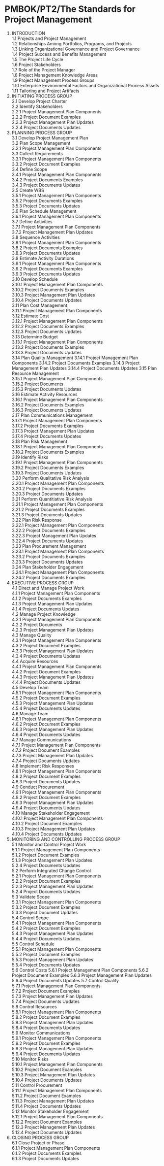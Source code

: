 # PMBOK/PT2/The Standards for Project Management

1. INTRODUCTION</br>
	1.1 Projects and Project Management</br>
	1.2 Relationships Among Portfolios, Programs, and Projects</br>
	1.3 Linking Organizational Governance and Project Governance</br>
	1.4 Project Success and Benefits Management</br>
	1.5 The Project Life Cycle</br>
	1.6 Project Stakeholders</br>
	1.7 Role of the Project Manager</br>
	1.8 Project Management Knowledge Areas</br>
	1.9 Project Management Process Groups</br>
	1.10 Enterprise Environmental Factors and Organizational Process Assets</br>
	1.11 Tailoring and Project Artifacts</br>
2. INITIATING PROCESS GROUP</br>
	2.1 Develop Project Charter</br>
	2.2 Identify Stakeholders</br>
		2.2.1 Project Management Plan Components</br>
		2.2.2 Project Document Examples</br>
		2.2.3 Project Management Plan Updates</br>
		2.2.4 Project Documents Updates</br>
3. PLANNING PROCESS GROUP</br>
	3.1 Develop Project Management Plan</br>
	3.2 Plan Scope Management</br>
		3.2.1 Project Management Plan Components</br>
	3.3 Collect Requirements</br>
		3.3.1 Project Management Plan Components</br>
		3.3.2 Project Document Examples</br>
	3.4 Define Scope</br>
		3.4.1 Project Management Plan Components</br>
		3.4.2 Project Documents Examples</br>
		3.4.3 Project Documents Updates</br>
	3.5 Create WBS</br>
		3.5.1 Project Management Plan Components</br>
		3.5.2 Project Documents Examples</br>
		3.5.3 Project Documents Updates</br>
	3.6 Plan Schedule Management</br>
		3.6.1 Project Management Plan Components</br>
	3.7 Define Activities</br>
		3.7.1 Project Management Plan Components</br>
		3.7.2 Project Management Plan Updates</br>
	3.8 Sequence Activities</br>
		3.8.1 Project Management Plan Components</br>
		3.8.2 Project Documents Examples</br>
		3.8.3 Project Documents Updates</br>
	3.9 Estimate Activity Durations</br>
		3.9.1 Project Management Plan Components</br>
		3.9.2 Project Documents Examples</br>
		3.9.3 Project Documents Updates</br>
	3.10 Develop Schedule</br>
		3.10.1 Project Management Plan Components</br>
		3.10.2 Project Documents Examples</br>
		3.10.3 Project Management Plan Updates</br>
		3.10.4 Project Documents Updates</br>
	3.11 Plan Cost Management</br>
		3.11.1 Project Management Plan Components</br>
	3.12 Estimate Cost</br>
		3.12.1 Project Management Plan Components</br>
		3.12.2 Project Documents Examples</br>
		3.12.3 Project Documents Updates</br>
	3.13 Determine Budget</br>
		3.13.1 Project Management Plan Components</br>
		3.13.2 Project Documents Examples</br>
		3.13.3 Project Documents Updates</br>
	3.14 Plan Quality Management
		3.14.1 Project Management Plan Components
		3.14.2 Project Documents Examples
		3.14.3 Project Management Plan Updates
		3.14.4 Project Documents Updates
	3.15 Plan Resource Management</br>
		3.15.1 Project Management Plan Components</br>
		3.15.2 Project Documents</br>
		3.15.3 Project Documents Updates</br>
	3.16 Estimate Activity Resources</br>
		3.16.1 Project Management Plan Components</br>
		3.16.2 Project Documents Examples</br>
		3.16.3 Project Documents Updates</br>
	3.17 Plan Communications Management</br>
		3.17.1 Project Management Plan Components</br>
		3.17.2 Project Documents Examples</br>
		3.17.3 Project Management Plan Updates</br>
		3.17.4 Project Documents Updates</br>
	3.18 Plan Risk Management</br>
		3.18.1 Project Management Plan Components</br>
		3.18.2 Project Documents Examples</br>
	3.19 Identify Risks</br>
		3.19.1 Project Management Plan Components</br>
		3.19.2 Project Documents Examples</br>
		3.19.3 Project Documents Updates</br>
	3.20 Perform Qualitative Risk Analysis</br>
		3.20.1 Project Management Plan Components</br>
		3.20.2 Project Documents Examples</br>
		3.20.3 Project Documents Updates</br>
	3.21 Perform Quantitiative Risk Analysis</br>
		3.21.1 Project Management Plan Components</br>
		3.21.2 Project Documents Examples</br>
		3.21.3 Project Documents Updates</br>
	3.22 Plan Risk Response</br>
		3.22.1 Project Management Plan Components</br>
		3.22.2 Project Documents Examples</br>
		3.22.3 Project Management Plan Updates</br>
		3.22.4 Project Documents Updates</br>
	3.23 Plan Procurement Management</br>
		3.23.1 Project Management Plan Components</br>
		3.23.2 Project Documents Examples</br>
		3.23.3 Project Documents Updates</br>
	3.24 Plan Stakeholder Engagement</br>
		3.24.1 Project Management Plan Components</br>
		3.24.2 Project Documents Examples</br>
4. EXECUTIVE PROCESS GROUP</br>
	4.1 Direct and Manage Project Work</br>
		4.1.1 Project Management Plan Components</br>
		4.1.2 Project Documents Examples</br>
		4.1.3 Project Management Plan Updates</br>
		4.1.4 Project Documents Updates</br>
	4.2 Manage Project Knowledge</br>
		4.2.1 Project Management Plan Components</br>
		4.2.2 Project Documents</br>
		4.2.3 Project Management Plan Updates</br>
	4.3 Manage Quality</br>
		4.3.1 Project Management Plan Components</br>
		4.3.2 Project Document Examples</br>
		4.3.3 Project Management Plan Updates</br>
		4.3.4 Project Documents Updates</br>
	4.4 Acquire Resources</br>
		4.4.1 Project Management Plan Components</br>
		4.4.2 Project Document Examples</br>
		4.4.3 Project Management Plan Updates</br>
		4.4.4 Project Documents Updates</br>
	4.5 Develop Team</br>
		4.5.1 Project Management Plan Components</br>
		4.5.2 Project Document Examples</br>
		4.5.3 Project Management Plan Updates</br>
		4.5.4 Project Documents Updates</br>
	4.6 Manage Team</br>
		4.6.1 Project Management Plan Components</br>
		4.6.2 Project Document Examples</br>
		4.6.3 Project Management Plan Updates</br>
		4.6.4 Project Documents Updates</br>
	4.7 Manage Communications</br>
		4.7.1 Project Management Plan Components</br>
		4.7.2 Project Document Examples</br>
		4.7.3 Project Management Plan Updates</br>
		4.7.4 Project Documents Updates</br>
	4.8 Implement Risk Responses</br>
		4.8.1 Project Management Plan Components</br>
		4.8.2 Project Document Examples</br>
		4.8.3 Project Documents Updates</br>
	4.9 Conduct Procurement</br>
		4.9.1 Project Management Plan Components</br>
		4.9.2 Project Document Examples</br>
		4.9.3 Project Management Plan Updates</br>
		4.9.4 Project Documents Updates</br>
	4.10 Manage Stakeholder Engagement</br>
		4.10.1 Project Management Plan Components</br>
		4.10.2 Project Document Examples</br>
		4.10.3 Project Management Plan Updates</br>
		4.10.4 Project Documents Updates</br>
5. MONITORING AND CONTROLLING PROCESS GROUP</br>
	5.1 Monitor and Control Project Work</br>
  		5.1.1 Project Management Plan Components</br>
		5.1.2 Project Document Examples</br>
		5.1.3 Project Management Plan Updates</br>
		5.2.4 Project Documents Updates</br>
	5.2 Perform Integrated Change Control</br>
		5.2.1 Project Management Plan Components</br>
		5.2.2 Project Document Examples</br>
		5.2.3 Project Management Plan Updates</br>
		5.2.4 Project Documents Updates</br>
	5.3 Validate Scope</br>
		5.3.1 Project Management Plan Components</br>
		5.3.2 Project Document Examples</br>
		5.3.3 Project Document Updates</br>
	5.4 Control Scope</br>
		5.4.1 Project Management Plan Components</br>
		5.4.2 Project Document Examples</br>
		5.4.3 Project Management Plan Updates</br>
		5.4.4 Project Documents Updates</br>
	5.5 Control Schedule</br>
		5.5.1 Project Management Plan Components</br>
		5.5.2 Project Document Examples</br>
		5.5.3 Project Management Plan Updates</br>
		5.5.4 Project Documents Updates</br>
	5.6 Control Costs
		5.6.1 Project Management Plan Components
		5.6.2 Project Document Examples
		5.6.3 Project Management Plan Updates
		5.6.4 Project Documents Updates
	5.7 Control Quality</br>
		5.7.1 Project Management Plan Components</br>
		5.7.2 Project Document Examples</br>
		5.7.3 Project Management Plan Updates</br>
		5.7.4 Project Documents Updates</br>
	5.8 Control Resources</br>
		5.8.1 Project Management Plan Components</br>
		5.8.2 Project Document Examples</br>
		5.8.3 Project Management Plan Updates</br>
		5.8.4 Project Documents Updates</br>
	5.9 Monitor Communications</br>
		5.9.1 Project Management Plan Components</br>
		5.9.2 Project Document Examples</br>
		5.9.3 Project Management Plan Updates</br>
		5.9.4 Project Documents Updates</br>
	5.10 Monitor Risks</br>
		5.10.1 Project Management Plan Components</br>
		5.10.2 Project Document Examples</br>
		5.10.3 Project Management Plan Updates</br>
		5.10.4 Project Documents Updates</br>
	5.11 Control Procurement</br>
		5.11.1 Project Management Plan Components</br>
		5.11.2 Project Document Examples</br>
		5.11.3 Project Management Plan Updates</br>
		5.11.4 Project Documents Updates</br>
	5.12 Monitor Stakeholder Engagement</br>
		5.12.1 Project Management Plan Components</br>
		5.12.2 Project Document Examples</br>
		5.12.3 Project Management Plan Updates</br>
		5.12.4 Project Documents Updates</br>
6. CLOSING PROCESS GROUP</br>
	6.1 Close Project or Phase</br>
		6.1.1 Project Management Plan Components</br>
		6.1.2 Project Documents Examples</br>
		6.1.3 Project Documents Updates</br>
